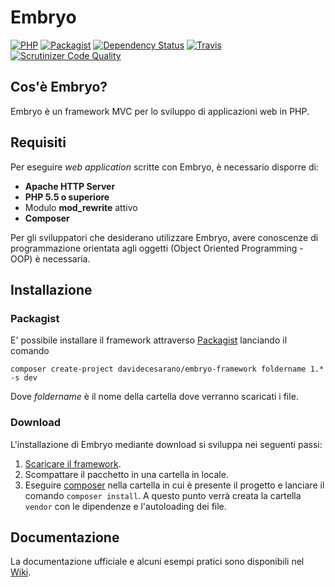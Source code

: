 # Embryo
[![PHP](https://img.shields.io/badge/php->%3D%205.5-blue.svg?style=flat-square&colorB=8892BF)](https://secure.php.net/) [![Packagist](https://img.shields.io/packagist/v/davidecesarano/embryo-framework.svg?style=flat-square)](https://packagist.org/packages/davidecesarano/embryo-framework) [![Dependency Status](https://www.versioneye.com/user/projects/5814b830d33a7126ff24ee66/badge.svg?style=flat-square)](https://www.versioneye.com/user/projects/5814b830d33a7126ff24ee66) [![Travis](https://img.shields.io/travis/davidecesarano/Embryo-Framework.svg?style=flat-square)](https://travis-ci.org/davidecesarano/Embryo-Framework) [![Scrutinizer Code Quality](https://scrutinizer-ci.com/g/davidecesarano/Embryo-Framework/badges/quality-score.png?b=master)](https://scrutinizer-ci.com/g/davidecesarano/Embryo-Framework/?branch=master)

## Cos'è Embryo?
Embryo è un framework MVC per lo sviluppo di applicazioni web in PHP.

## Requisiti
Per eseguire _web application_ scritte con Embryo, è necessario disporre di:
* **Apache HTTP Server**
* **PHP 5.5 o superiore** 
* Modulo **mod_rewrite** attivo
* **Composer**

Per gli sviluppatori che desiderano utilizzare Embryo, avere conoscenze di programmazione orientata agli oggetti (Object Oriented Programming - OOP) è necessaria.

## Installazione

### Packagist
E' possibile installare il framework attraverso [Packagist](https://packagist.org/packages/davidecesarano/embryo-framework) lanciando il comando 

`composer create-project davidecesarano/embryo-framework foldername 1.* -s dev`

Dove _foldername_ è il nome della cartella dove verranno scaricati i file.

### Download
L'installazione di Embryo mediante download si sviluppa nei seguenti passi:

1. [Scaricare il framework](https://github.com/davidecesarano/Embryo-Framework/releases/latest).
2. Scompattare il pacchetto in una cartella in locale.
3. Eseguire [composer](https://getcomposer.org/) nella cartella in cui è presente il progetto e lanciare il comando `composer install`. A questo punto verrà creata la cartella `vendor` con le dipendenze e l'autoloading dei file.

## Documentazione
La documentazione ufficiale e alcuni esempi pratici sono disponibili nel [Wiki](https://github.com/davidecesarano/Embryo-Framework/wiki).
